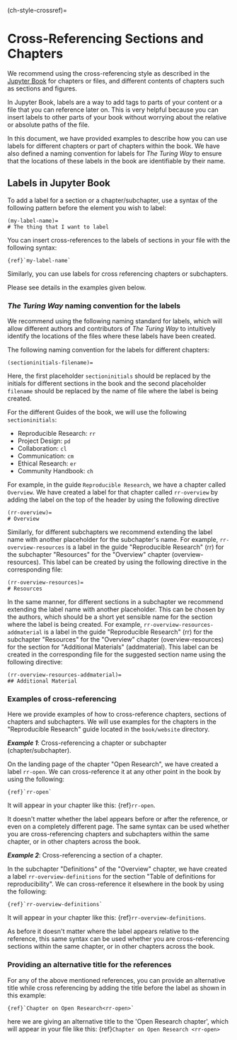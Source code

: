 (ch-style-crossref)=

# Cross-Referencing Sections and Chapters

We recommend using the cross-referencing style as described in the [Jupyter Book](https://jupyterbook.org/content/citations.html) for chapters or files, and different contents of chapters such as sections and figures.

In Jupyter Book, labels are a way to add tags to parts of your content or a file that you can reference later on.
This is very helpful because you can insert labels to other parts of your book without worrying about the relative or absolute paths of the file.

In this document, we have provided examples to describe how you can use labels for different chapters or part of chapters within the book.
We have also defined a naming convention for labels for _The Turing Way_ to ensure that the locations of these labels in the book are identifiable by their name.

## Labels in Jupyter Book

To add a label for a section or a chapter/subchapter, use a syntax of the following pattern before the element you wish to label:

```
(my-label-name)=
# The thing that I want to label
```

You can insert cross-references to the labels of sections in your file with the following syntax:

```
{ref}`my-label-name`

```

Similarly, you can use labels for cross referencing chapters or subchapters.

Please see details in the examples given below.

### _The Turing Way_ naming convention for the labels

We recommend using the following naming standard for labels, which will allow different authors and contributors of _The Turing Way_ to intuitively identify the locations of the files where these labels have been created.

The following naming convention for the labels for different chapters:

```
(sectioninitials-filename)=
```

Here, the first placeholder `sectioninitials` should be replaced by the initials for different sections in the book and the second placeholder `filename` should be replaced by the name of file where the label is being created.

For the different Guides of the book, we will use the following `sectioninitials`:

- Reproducible Research: `rr`
- Project Design: `pd`
- Collaboration: `cl`
- Communication: `cm`
- Ethical Research: `er`
- Community Handbook: `ch`

For example, in the guide `Reproducible Research`, we have a chapter called `Overview`.
We have created a label for that chapter called `rr-overview` by adding the label on the top of the header by using the following directive

```
(rr-overview)=
# Overview
```

Similarly, for different subchapters we recommend extending the label name with another placeholder for the subchapter's name.
For example, `rr-overview-resources` is a label in the guide "Reproducible Research" (rr) for the subchapter "Resources" for the "Overview" chapter (overview-resources).
This label can be created by using the following directive in the corresponding file:

```
(rr-overview-resources)=
# Resources
```

In the same manner, for different sections in a subchapter we recommend extending the label name with another placeholder.
This can be chosen by the authors, which should be a short yet sensible name for the section where the label is being created.
For example, `rr-overview-resources-addmaterial` is a label in the guide "Reproducible Research" (rr) for the subchapter "Resources" for the "Overview" chapter (overview-resources) for the section for "Additional Materials" (addmaterial).
This label can be created in the corresponding file for the suggested section name using the following directive:

```
(rr-overview-resources-addmaterial)=
## Additional Material
```

### Examples of cross-referencing

Here we provide examples of how to cross-reference chapters, sections of chapters and subchapters.
We will use examples for the chapters in the "Reproducible Research" guide located in the `book/website` directory.

**_Example 1_**: Cross-referencing a chapter or subchapter (chapter/subchapter).

On the landing page of the chapter "Open Research", we have created a label `rr-open`.
We can cross-reference it at any other point in the book by using the following:

```
{ref}`rr-open`
```

It will appear in your chapter like this: {ref}`rr-open`.

It doesn't matter whether the label appears before or after the reference, or even on a completely different page.
The same syntax can be used whether you are cross-referencing chapters and subchapters within the same chapter, or in other chapters across the book.

**_Example 2_**: Cross-referencing a section of a chapter.

In the subchapter "Definitions" of the "Overview" chapter, we have created a label
`rr-overview-definitions` for the section "Table of definitions for reproducibility".
We can cross-reference it elsewhere in the book by using the following:

```
{ref}`rr-overview-definitions`
```

It will appear in your chapter like this: {ref}`rr-overview-definitions`.

As before it doesn't matter where the label appears relative to the reference, this same syntax can be used whether you are cross-referencing sections within the same chapter, or in other chapters across the book.

### Providing an alternative title for the references

For any of the above mentioned references, you can provide an alternative title while cross referencing by adding the title before the label as shown in this example:

```
{ref}`Chapter on Open Research<rr-open>`
```

here we are giving an alternative title to the 'Open Research chapter', which will appear in your file like this: {ref}`Chapter on Open Research <rr-open>`

